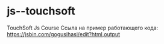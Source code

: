# js--touchsoft
TouchSoft Js Course
Ссыла на пример работающего кода: https://jsbin.com/gogusihasi/edit?html,output 
